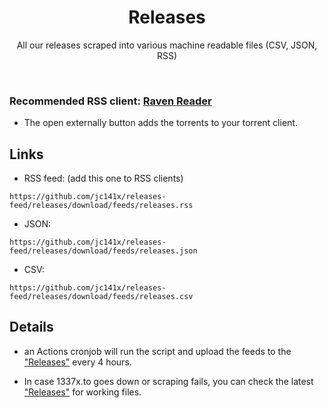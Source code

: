 <div align="center">
  <h1>Releases</h1>
</div>

<p align="center">
  All our releases scraped into various machine readable files (CSV, JSON, RSS)
</p>
<br>

### Recommended RSS client: [Raven Reader](https://github.com/hello-efficiency-inc/raven-reader)

 - The open externally button adds the torrents to your torrent client.

## Links
* RSS feed: (add this one to RSS clients)
```
https://github.com/jc141x/releases-feed/releases/download/feeds/releases.rss
```
* JSON:
```
https://github.com/jc141x/releases-feed/releases/download/feeds/releases.json
```
* CSV:
```
https://github.com/jc141x/releases-feed/releases/download/feeds/releases.csv
```

## Details

* an Actions cronjob will run the script and upload the feeds to the ["Releases"](https://github.com/jc141x/releases-feed/releases/latest) every 4 hours.

* In case 1337x.to goes down or scraping fails, you can check the latest ["Releases"](https://github.com/jc141x/releases-feed/releases/latest) for working files.
